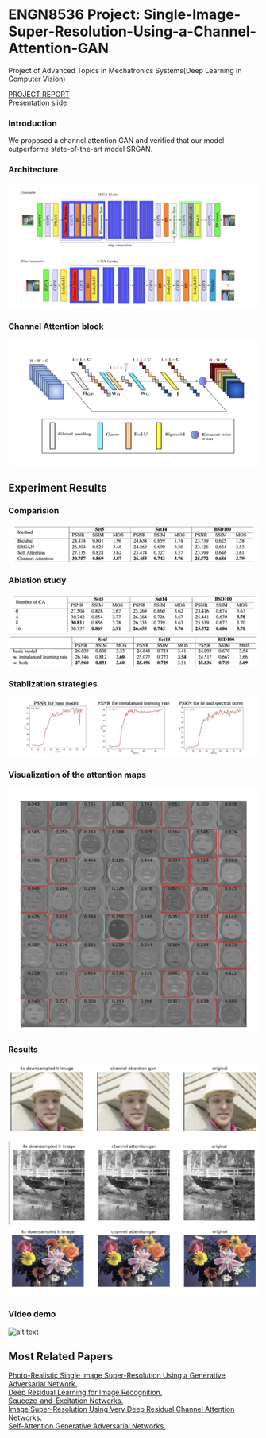 # ENGN8536 Project: Single-Image-Super-Resolution-Using-a-Channel-Attention-GAN

Project of Advanced Topics in Mechatronics Systems(Deep Learning in Computer Vision)

[PROJECT REPORT](https://github.com/redlessme/Single-Image-Super-Resolution-Using-a-Channel-Attention-GAN-/blob/main/project_report.pdf)  
[Presentation slide](https://github.com/redlessme/Single-Image-Super-Resolution-Using-a-Channel-Attention-GAN-/blob/main/p8.pdf)  



### Introduction

We proposed a channel attention GAN and verified that our model outperforms state-of-the-art model SRGAN.

### Architecture

![alt text](images/architecture.png)
### Channel Attention block
![alt text](images/ca.png)

## Experiment Results

### Comparision
![alt text](images/model.png)
### Ablation study
![alt text](images/ab1.png)
![alt text](images/ab2.png)
### Stablization strategies
![alt text](images/stable.png)
### Visualization of the attention maps
![alt text](images/visualization.png)
### Results
![alt text](images/r1.png)
![alt text](images/r2.png)
![alt text](images/r3.png)
### Video demo
![alt text](images/ezgif.com-gif-maker.gif)

## Most Related Papers
[Photo-Realistic Single Image Super-Resolution Using a Generative Adversarial Network.](https://arxiv.org/abs/1609.04802)  
[Deep Residual Learning for Image Recognition.](https://arxiv.org/abs/1512.03385)  
[Squeeze-and-Excitation Networks.](https://arxiv.org/abs/1709.01507)  
[Image Super-Resolution Using Very Deep Residual Channel Attention Networks.](https://arxiv.org/abs/1807.02758)  
[Self-Attention Generative Adversarial Networks.](https://arxiv.org/abs/1805.08318)  





